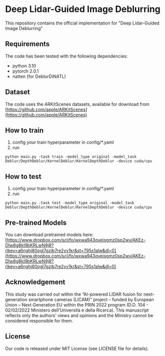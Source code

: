 # Deep Lidar-Guided Image Deblurring
This repository contains the official implementation for "Deep Lidar-Guided Image Deblurring"


## Requirements
The code has been tested with the following dependencies:
- python 3.10
- pytorch 2.0.1
- natten (for DeblurDiNATL)


## Dataset
The code uses the ARKitScenes datasets, available for download from [https://github.com/apple/ARKitScenes](https://github.com/apple/ARKitScenes)

## How to train
1. config your train hyperparameter in config/*.yaml 
2. run 
```
python main.py -task train -model_type original -model_task Deblur/DepthDeblur/KernelDeblur/KernelDepthDeblur -device cuda/cpu
```

## How to test
1. config your train hyperparameter in config/*.yaml 
2. run 
```
python main.py -task test -model_type original -model_task Deblur/DepthDeblur/KernelDeblur/KernelDepthDeblur -device cuda/cpu
```


## Pre-trained Models

You can download pretrained models here: [https://www.dropbox.com/scl/fo/wxwa943qyeisgmz0sp2wv/AKEz-DIw8g8kI9bKRLwN9j8?rlkey=a6nghj80ogl7gzjb7re2yv1kr&st=795s1alw&dl=0](https://www.dropbox.com/scl/fo/wxwa943qyeisgmz0sp2wv/AKEz-DIw8g8kI9bKRLwN9j8?rlkey=a6nghj80ogl7gzjb7re2yv1kr&st=795s1alw&dl=0)


## Acknowledgement
This study was carried out within the “AI-powered LIDAR fusion for next-generation smartphone cameras (LICAM)” project – funded by European Union – Next Generation EU within the PRIN 2022 program (D.D. 104 - 02/02/2022 Ministero dell’Università e della Ricerca). This manuscript reflects only the authors' views and opinions and the Ministry cannot be considered responsible for them.


## License 
Our code is released under MIT License (see LICENSE file for details).




